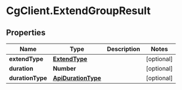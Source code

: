 # CgClient.ExtendGroupResult

## Properties

Name | Type | Description | Notes
------------ | ------------- | ------------- | -------------
**extendType** | [**ExtendType**](ExtendType.md) |  | [optional] 
**duration** | **Number** |  | [optional] 
**durationType** | [**ApiDurationType**](ApiDurationType.md) |  | [optional] 


